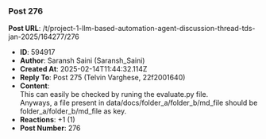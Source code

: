 ### Post 276
**Post URL**: /t/project-1-llm-based-automation-agent-discussion-thread-tds-jan-2025/164277/276
- **ID**: 594917
- **Author**: Saransh Saini (Saransh_Saini)
- **Created At**: 2025-02-14T11:44:32.114Z
- **Reply To**: Post 275 (Telvin Varghese, 22f2001640)
- **Content**:  
  This can easily be checked by runing the evaluate.py file.<br>
Anyways, a file present in data/docs/folder_a/folder_b/md_file should be folder_a/folder_b/md_file as key.
- **Reactions**: +1 (1)
- **Post Number**: 276

